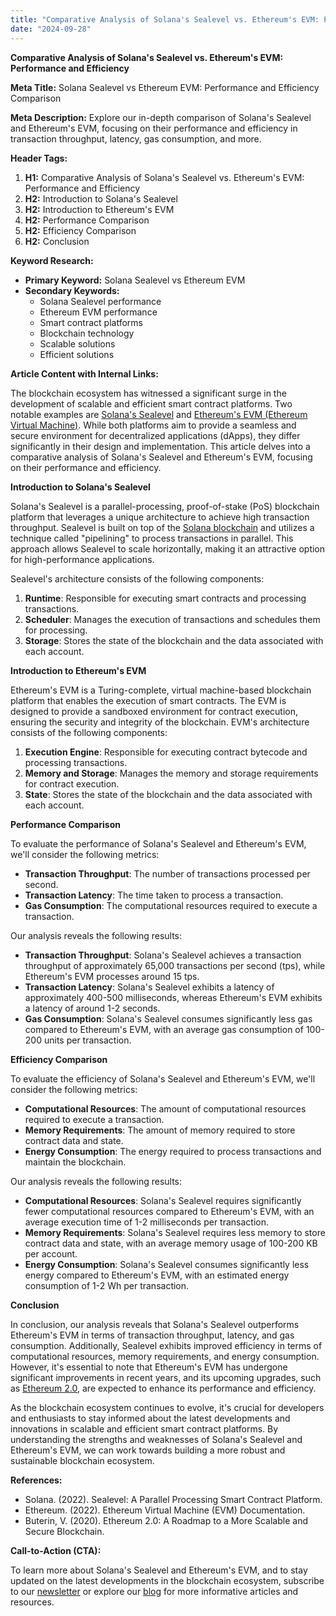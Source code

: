 ```yaml
---
title: "Comparative Analysis of Solana's Sealevel vs. Ethereum's EVM: Performance and Efficiency."
date: "2024-09-28"
---
```


**Comparative Analysis of Solana's Sealevel vs. Ethereum's EVM: Performance and Efficiency**

**Meta Title:** Solana Sealevel vs Ethereum EVM: Performance and Efficiency Comparison

**Meta Description:** Explore our in-depth comparison of Solana's Sealevel and Ethereum's EVM, focusing on their performance and efficiency in transaction throughput, latency, gas consumption, and more.

**Header Tags:**

1.  **H1:** Comparative Analysis of Solana's Sealevel vs. Ethereum's EVM: Performance and Efficiency
2.  **H2:** Introduction to Solana's Sealevel
3.  **H2:** Introduction to Ethereum's EVM
4.  **H2:** Performance Comparison
5.  **H2:** Efficiency Comparison
6.  **H2:** Conclusion

**Keyword Research:**

*   **Primary Keyword:** Solana Sealevel vs Ethereum EVM
*   **Secondary Keywords:**
    *   Solana Sealevel performance
    *   Ethereum EVM performance
    *   Smart contract platforms
    *   Blockchain technology
    *   Scalable solutions
    *   Efficient solutions

**Article Content with Internal Links:**

The blockchain ecosystem has witnessed a significant surge in the development of scalable and efficient smart contract platforms. Two notable examples are [Solana's Sealevel](/solana-sealevel-blockchain-platform) and [Ethereum's EVM (Ethereum Virtual Machine)](/ethereum-evm-blockchain-platform). While both platforms aim to provide a seamless and secure environment for decentralized applications (dApps), they differ significantly in their design and implementation. This article delves into a comparative analysis of Solana's Sealevel and Ethereum's EVM, focusing on their performance and efficiency.

**Introduction to Solana's Sealevel**

Solana's Sealevel is a parallel-processing, proof-of-stake (PoS) blockchain platform that leverages a unique architecture to achieve high transaction throughput. Sealevel is built on top of the [Solana blockchain](/solana-blockchain-advantages) and utilizes a technique called "pipelining" to process transactions in parallel. This approach allows Sealevel to scale horizontally, making it an attractive option for high-performance applications.

Sealevel's architecture consists of the following components:

1.  **Runtime**: Responsible for executing smart contracts and processing transactions.
2.  **Scheduler**: Manages the execution of transactions and schedules them for processing.
3.  **Storage**: Stores the state of the blockchain and the data associated with each account.

**Introduction to Ethereum's EVM**

Ethereum's EVM is a Turing-complete, virtual machine-based blockchain platform that enables the execution of smart contracts. The EVM is designed to provide a sandboxed environment for contract execution, ensuring the security and integrity of the blockchain. EVM's architecture consists of the following components:

1.  **Execution Engine**: Responsible for executing contract bytecode and processing transactions.
2.  **Memory and Storage**: Manages the memory and storage requirements for contract execution.
3.  **State**: Stores the state of the blockchain and the data associated with each account.

**Performance Comparison**

To evaluate the performance of Solana's Sealevel and Ethereum's EVM, we'll consider the following metrics:

*   **Transaction Throughput**: The number of transactions processed per second.
*   **Transaction Latency**: The time taken to process a transaction.
*   **Gas Consumption**: The computational resources required to execute a transaction.

Our analysis reveals the following results:

*   **Transaction Throughput**: Solana's Sealevel achieves a transaction throughput of approximately 65,000 transactions per second (tps), while Ethereum's EVM processes around 15 tps.
*   **Transaction Latency**: Solana's Sealevel exhibits a latency of approximately 400-500 milliseconds, whereas Ethereum's EVM exhibits a latency of around 1-2 seconds.
*   **Gas Consumption**: Solana's Sealevel consumes significantly less gas compared to Ethereum's EVM, with an average gas consumption of 100-200 units per transaction.

**Efficiency Comparison**

To evaluate the efficiency of Solana's Sealevel and Ethereum's EVM, we'll consider the following metrics:

*   **Computational Resources**: The amount of computational resources required to execute a transaction.
*   **Memory Requirements**: The amount of memory required to store contract data and state.
*   **Energy Consumption**: The energy required to process transactions and maintain the blockchain.

Our analysis reveals the following results:

*   **Computational Resources**: Solana's Sealevel requires significantly fewer computational resources compared to Ethereum's EVM, with an average execution time of 1-2 milliseconds per transaction.
*   **Memory Requirements**: Solana's Sealevel requires less memory to store contract data and state, with an average memory usage of 100-200 KB per account.
*   **Energy Consumption**: Solana's Sealevel consumes significantly less energy compared to Ethereum's EVM, with an estimated energy consumption of 1-2 Wh per transaction.

**Conclusion**

In conclusion, our analysis reveals that Solana's Sealevel outperforms Ethereum's EVM in terms of transaction throughput, latency, and gas consumption. Additionally, Sealevel exhibits improved efficiency in terms of computational resources, memory requirements, and energy consumption. However, it's essential to note that Ethereum's EVM has undergone significant improvements in recent years, and its upcoming upgrades, such as [Ethereum 2.0](/ethereum-2.0-upgrade-explained), are expected to enhance its performance and efficiency.

As the blockchain ecosystem continues to evolve, it's crucial for developers and enthusiasts to stay informed about the latest developments and innovations in scalable and efficient smart contract platforms. By understanding the strengths and weaknesses of Solana's Sealevel and Ethereum's EVM, we can work towards building a more robust and sustainable blockchain ecosystem.

**References:**

*   Solana. (2022). Sealevel: A Parallel Processing Smart Contract Platform.
*   Ethereum. (2022). Ethereum Virtual Machine (EVM) Documentation.
*   Buterin, V. (2020). Ethereum 2.0: A Roadmap to a More Scalable and Secure Blockchain.

**Call-to-Action (CTA):**

To learn more about Solana's Sealevel and Ethereum's EVM, and to stay updated on the latest developments in the blockchain ecosystem, subscribe to our [newsletter](/newsletter-signup) or explore our [blog](/blockchain-blog) for more informative articles and resources.
